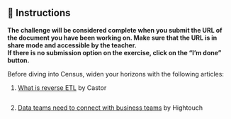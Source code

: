 <div role="tabpanel" class="tab-pane active" id="exercise-instructions">

<div id="exercice-content" class="px-5 py-3">


<h2 id="instructions">🎯&nbsp;Instructions</h2>

<p><strong>The challenge will be considered complete when you submit the URL of the document you have been working on. Make sure that the URL is in share mode and accessible by the teacher.</strong><br>
<strong>If there is no submission option on the exercise, click on the “I’m done” button.</strong></p>

<p>Before diving into Census, widen your horizons with the following articles:</p>

<ol>
<li>
<p><a href="https://www.castordoc.com/blog/reverse-etl-benchmark-for-mid-market-companies" target="_blank">What is reverse ETL</a> by Castor</p>

<p><img src="https://wagon-public-assets.s3.eu-west-3.amazonaws.com/05-Dashboarding/07-Activation-Reverse-ETL/01-Read-Articles-asset-1-Screenshot_2023-06-27_at_23.31.51.png" alt=""></p>
</li>
<li>
<p><a href="https://hightouch.com/blog/data-teams-need-to-break-out?ref=blef-fr" target="_blank">Data teams need to connect with business teams</a> by Hightouch</p>

<p><img src="https://wagon-public-assets.s3.eu-west-3.amazonaws.com/05-Dashboarding/07-Activation-Reverse-ETL/01-Read-Articles-asset-2-Screenshot_2023-06-27_at_23.32.11.png" alt=""></p>
</li>
</ol>



</div>
</div>